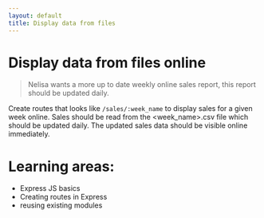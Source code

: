 ```yaml
---
layout: default
title: Display data from files
---
```


# Display data from files online

> Nelisa wants a more up to date weekly online sales report, this report should be updated daily.

Create routes that looks like `/sales/:week_name` to display sales for a given week online. Sales should be read from the <week_name>.csv file which should be updated daily. The updated sales data should be visible online immediately.

# Learning areas:

* Express JS basics
* Creating routes in Express
* reusing existing modules
